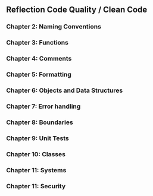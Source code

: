 ## Reflection Code Quality / Clean Code

### Chapter 2: Naming Conventions

### Chapter 3: Functions

### Chapter 4: Comments

### Chapter 5: Formatting

### Chapter 6: Objects and Data Structures

### Chapter 7: Error handling

### Chapter 8: Boundaries

### Chapter 9: Unit Tests

### Chapter 10: Classes

### Chapter 11: Systems

### Chapter 11: Security
